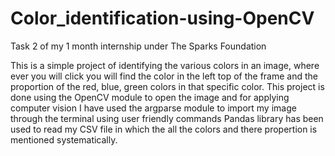 # Color_identification-using-OpenCV
Task 2 of my 1 month internship under The Sparks Foundation 


This is a simple project of identifying the various colors in an image,
where ever you will click you will find the color in the left top of the frame 
and the proportion of the red, blue, green colors in that specific color.
This project is done using the OpenCV module to open the image and for applying computer vision 
I have used the argparse module to import my image through the terminal using user friendly commands
Pandas library has been used to read my CSV file in which the all the colors and there propertion is mentioned systematically.

